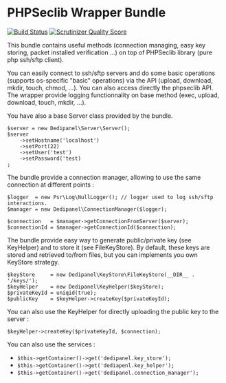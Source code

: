 PHPSeclib Wrapper Bundle
====
[![Build Status](https://travis-ci.org/NiR-/PHPSeclibWrapperBundle.png?branch=master)](https://travis-ci.org/NiR-/PHPSeclibWrapperBundle)
[![Scrutinizer Quality Score](https://scrutinizer-ci.com/g/NiR-/PHPSeclibWrapperBundle/badges/quality-score.png?s=311420b59d0b3636eb346cd18573b864fc231d1f)](https://scrutinizer-ci.com/g/NiR-/PHPSeclibWrapperBundle/)

This bundle contains useful methods (connection managing, easy key storing, packet installed verification ...) on top of PHPSeclib library (pure php ssh/sftp client).

You can easily connect to ssh/sftp servers and do some basic operations (supports os-specific "basic" operations) via the API (upload, download, mkdir, touch, chmod, ...). You can also access directly the phpseclib API.
The wrapper provide logging functionnality on base method (exec, upload, download, touch, mkdir, ...).

You have also a base Server class provided by the bundle.

    $server = new Dedipanel\Server\Server();
    $server
        ->setHostname('localhost')
        ->setPort(22)
        ->setUser('test')
        ->setPassword('test)
    ;

The bundle provide a connection manager, allowing to use the same connection at different points :

    $logger  = new Psr\Log\NullLogger(); // logger used to log ssh/sftp interactions.
    $manager = new Dedipanel\ConnectionManager($logger);
    
    $connection   = $manager->getConnectionFromServer($server);
    $connectionId = $manager->getConnectionId($connection);

The bundle provide easy way to generate public/private key (see KeyHelper) and to store it (see FileKeyStore).
By default, these keys are stored and retrieved to/from files, but you can implements you own KeyStore strategy.

    $keyStore     = new Dedipanel\KeyStore\FileKeyStore(__DIR__ . '/keys/');
    $keyHelper    = new Dedipanel\KeyHelper($keyStore);
    $privateKeyId = uniqid(true); 
    $publicKey    = $keyHelper->createKey($privateKeyId);

You can also use the KeyHelper for directly uploading the public key to the server :

    $keyHelper->createKey($privateKeyId, $connection);

You can also use the services :
  * `$this->getContainer()->get('dedipanel.key_store');`
  * `$this->getContainer()->get('dediapenl.key_helper');`
  * `$this->getContainer()->get('dedipanel.connection_manager');`
